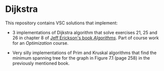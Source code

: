 # Dijkstra

This repository contains VSC solutions that implement:

* 3 implementations of Dijkstra algorithm that solve exercises 21, 25 and 26 in chapter 8 of [Jeff Erickson's book *Algorithms*](http://jeffe.cs.illinois.edu/teaching/algorithms/). Part of course work for an *Optimization* course.

* Very silly implementations of Prim and Kruskal algorithms that find the minimum spanning tree for the graph in Figure 7.1 (page 258) in the previously mentioned book.
